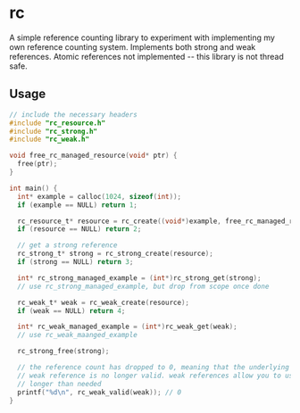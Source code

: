 # rc

A simple reference counting library to experiment with implementing my own reference counting system. Implements both strong and weak references. Atomic references not implemented -- this library is not thread safe.

## Usage

```c
// include the necessary headers
#include "rc_resource.h"
#include "rc_strong.h"
#include "rc_weak.h"

void free_rc_managed_resource(void* ptr) {
  free(ptr);
}

int main() {
  int* example = calloc(1024, sizeof(int));
  if (example == NULL) return 1;

  rc_resource_t* resource = rc_create((void*)example, free_rc_managed_resource);
  if (resource == NULL) return 2;

  // get a strong reference
  rc_strong_t* strong = rc_strong_create(resource);
  if (strong == NULL) return 3;

  int* rc_strong_managed_example = (int*)rc_strong_get(strong);
  // use rc_strong_managed_example, but drop from scope once done

  rc_weak_t* weak = rc_weak_create(resource);
  if (weak == NULL) return 4;

  int* rc_weak_managed_example = (int*)rc_weak_get(weak);
  // use rc_weak_maanged_example

  rc_strong_free(strong);

  // the reference count has dropped to 0, meaning that the underlying resourve has been released, and the
  // weak reference is no longer valid. weak references allow you to use a resource without keeping it alive
  // longer than needed
  printf("%d\n", rc_weak_valid(weak)); // 0
}
```